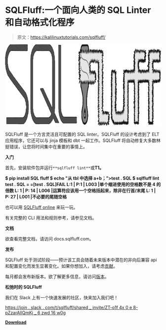 # SQLFluff:一个面向人类的 SQL Linter 和自动格式化程序

> 原文：<https://kalilinuxtutorials.com/sqlfluff/>

[![SQLFluff : A SQL Linter And Auto-Formatter For Humans](img//89ceb0ba1c9320e80494277bb4f507f9.png "SQLFluff : A SQL Linter And Auto-Formatter For Humans")](https://1.bp.blogspot.com/-1vVKIVrMsEo/YLcfNw_LglI/AAAAAAAAJSI/hpS4gw1tZbgz6BbH3nrxwVe49a7X2Qz_ACLcBGAsYHQ/s728/sqlfluff-wide%2B%25281%2529.png)

SQLFluff 是一个方言灵活且可配置的 SQL linter。SQLFluff 的设计考虑到了 ELT 应用程序，它还可以与 jinja 模板和 dbt 一起工作。SQLFluff 将自动修复大多数林挺错误，让您将时间集中在重要的事情上。

**入门**

首先，安装软件包并运行`**sqlfluff lint**`或**T1。**

**$ pip install SQL fluff
$ echo "从 tbl 中选择 a+b；">test . SQL
$ sqlfluff lint test . SQL
= =[test . SQL]FAIL
L:1 | P:1 | L003 |单个缩进使用的空格数不是 4 的倍数
L: 1 | P: 14 | L006 |运算符应该用一个空格括起来，除非在行首/末尾
L: 1 | P: 27 | L001 |不必要的尾随空格**

也可以用 [SQLFluff online](https://online.sqlfluff.com/) 来玩一玩。

有关完整的 CLI 用法和规则参考，请参见文档。

**文档**

欲查看完整文档，请访问 docs.sqlfluff.com。

**发布**

SQLFluff 处于测试阶段——预计该工具会随着未来版本中潜在的非向后兼容 api 和配置变化而发生显著变化。如果你想加入，请考虑[贡献](https://github.com/sqlfluff/sqlfluff/blob/master/CONTRIBUTING.md)。

每月都会发布新版本。欲了解更多信息，请访问[版本](https://github.com/sqlfluff/sqlfluff/releases)。

**松弛时的 SQLFluff**

我们在 Slack 上有一个快速发展的社区，快来加入我们吧！

[https://join . slack . com/t/sqlfluff/shared _ invite/ZT-o1f 4x 0 e 8-pZzarAIlQmKj _ 6 zwd 16 w0g](https://join.slack.com/t/sqlfluff/shared_invite/zt-o1f4x0e8-pZzarAIlQmKj_6ZwD16w0g)

[**Download**](https://github.com/sqlfluff/sqlfluff)